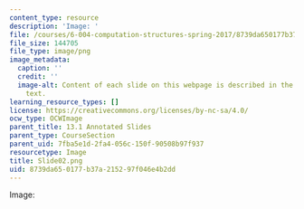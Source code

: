 ```yaml
---
content_type: resource
description: 'Image: '
file: /courses/6-004-computation-structures-spring-2017/8739da650177b37a215297f046e4b2dd_Slide02.png
file_size: 144705
file_type: image/png
image_metadata:
  caption: ''
  credit: ''
  image-alt: Content of each slide on this webpage is described in the surrounding
    text.
learning_resource_types: []
license: https://creativecommons.org/licenses/by-nc-sa/4.0/
ocw_type: OCWImage
parent_title: 13.1 Annotated Slides
parent_type: CourseSection
parent_uid: 7fba5e1d-2fa4-056c-150f-90508b97f937
resourcetype: Image
title: Slide02.png
uid: 8739da65-0177-b37a-2152-97f046e4b2dd
---
```

Image: 